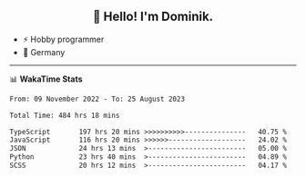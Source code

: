 <h2 align="center">👋 Hello! I'm Dominik.</h2>

- ⚡ Hobby programmer
- 📍 Germany

---
📊 **WakaTime Stats**
<!--START_SECTION:waka-->

```txt
From: 09 November 2022 - To: 25 August 2023

Total Time: 484 hrs 18 mins

TypeScript       197 hrs 20 mins >>>>>>>>>>---------------   40.75 %
JavaScript       116 hrs 20 mins >>>>>>-------------------   24.02 %
JSON             24 hrs 13 mins  >------------------------   05.00 %
Python           23 hrs 40 mins  >------------------------   04.89 %
SCSS             20 hrs 12 mins  >------------------------   04.17 %
```

<!--END_SECTION:waka-->
